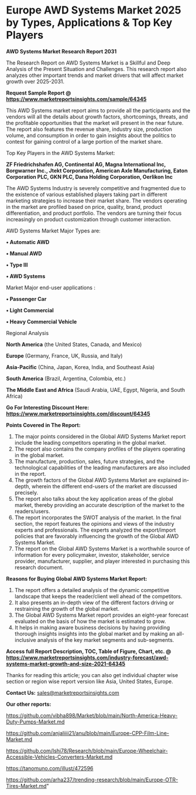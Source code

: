 # Europe AWD Systems Market 2025 by Types, Applications & Top Key Players

<strong>AWD Systems Market Research Report 2031</strong>

The Research Report on AWD Systems Market is a Skillful and Deep Analysis of the Present Situation and Challenges. This research report also analyzes other important trends and market drivers that will affect market growth over 2025-2031.

<strong>Request Sample Report @ <a href=https://www.marketreportsinsights.com/sample/64345>https://www.marketreportsinsights.com/sample/64345</a></strong>

This AWD Systems market report aims to provide all the participants and the vendors will all the details about growth factors, shortcomings, threats, and the profitable opportunities that the market will present in the near future. The report also features the revenue share, industry size, production volume, and consumption in order to gain insights about the politics to contest for gaining control of a large portion of the market share.

Top Key Players in the AWD Systems Market:

<strong>ZF Friedrichshafen AG, Continental AG, Magna International Inc, Borgwarner Inc., Jtekt Corporation, American Axle Manufacturing, Eaton Corporation PLC, GKN PLC, Dana Holding Corporation, Oerlikon Inc</strong>

The AWD Systems Industry is severely competitive and fragmented due to the existence of various established players taking part in different marketing strategies to increase their market share. The vendors operating in the market are profiled based on price, quality, brand, product differentiation, and product portfolio. The vendors are turning their focus increasingly on product customization through customer interaction.

AWD Systems Market Major Types are:

<strong>• Automatic AWD

• Manual AWD

• Type III

• AWD Systems</strong>

Market Major end-user applications :

<strong>• Passenger Car

• Light Commercial

• Heavy Commercial Vehicle</strong>

Regional Analysis

</u><strong><b>North America</b></strong> (the United States, Canada, and Mexico)

<strong><b>Europe </b></strong>(Germany, France, UK, Russia, and Italy)

<strong><b>Asia-Pacific</b></strong> (China, Japan, Korea, India, and Southeast Asia)

<strong><b>South America</b></strong> (Brazil, Argentina, Colombia, etc.)

<strong><b>The Middle East and Africa</b></strong> (Saudi Arabia, UAE, Egypt, Nigeria, and South Africa)

<strong>Go For Interesting Discount Here: <a href=https://www.marketreportsinsights.com/discount/64345>https://www.marketreportsinsights.com/discount/64345</a></strong>

<strong>Points Covered in The Report:</strong>
<ol>
  <li>The major points considered in the Global AWD Systems Market report include the leading competitors operating in the global market.</li>
  <li>The report also contains the company profiles of the players operating in the global market.</li>
  <li>The manufacture, production, sales, future strategies, and the technological capabilities of the leading manufacturers are also included in the report.</li>
  <li>The growth factors of the Global AWD Systems Market are explained in-depth, wherein the different end-users of the market are discussed precisely.</li>
  <li>The report also talks about the key application areas of the global market, thereby providing an accurate description of the market to the readers/users.</li>
  <li>The report incorporates the SWOT analysis of the market. In the final section, the report features the opinions and views of the industry experts and professionals. The experts analyzed the export/import policies that are favorably influencing the growth of the Global AWD Systems Market.</li>
  <li>The report on the Global AWD Systems Market is a worthwhile source of information for every policymaker, investor, stakeholder, service provider, manufacturer, supplier, and player interested in purchasing this research document.</li>
</ol>
<strong>Reasons for Buying Global AWD Systems Market Report:</strong>

<ol>
  <li>The report offers a detailed analysis of the dynamic competitive landscape that keeps the reader/client well ahead of the competitors.</li>
  <li>It also presents an in-depth view of the different factors driving or restraining the growth of the global market.</li>
  <li>The Global AWD Systems Market report provides an eight-year forecast evaluated on the basis of how the market is estimated to grow.</li>
  <li>It helps in making aware business decisions by having providing thorough insights insights into the global market and by making an all-inclusive analysis of the key market segments and sub-segments.</li>
</ol>
<strong>Access full Report Description, TOC, Table of Figure, Chart, etc. @ <a href=https://www.marketreportsinsights.com/industry-forecast/awd-systems-market-growth-and-size-2021-64345>https://www.marketreportsinsights.com/industry-forecast/awd-systems-market-growth-and-size-2021-64345</a></strong>


Thanks for reading this article; you can also get individual chapter wise section or region wise report version like Asia, United States, Europe.

<strong>Contact Us:</strong>
sales@marketreportsinsights.com

<strong>Our other reports:</strong>

<a href=https://github.com/vibha898/Market/blob/main/North-America-Heavy-Duty-Pumps-Market.md>https://github.com/vibha898/Market/blob/main/North-America-Heavy-Duty-Pumps-Market.md</a>

<a href=https://github.com/anjaliiii21/anu/blob/main/Europe-CPP-Film-Line-Market.md>https://github.com/anjaliiii21/anu/blob/main/Europe-CPP-Film-Line-Market.md</a>

<a href=https://github.com/Ishi78/Research/blob/main/Europe-Wheelchair-Accessible-Vehicles-Converters-Market.md>https://github.com/Ishi78/Research/blob/main/Europe-Wheelchair-Accessible-Vehicles-Converters-Market.md</a>

<a href=https://tanomuno.com/illust/472596>https://tanomuno.com/illust/472596</a>

<a href=https://github.com/arha237/trending-research/blob/main/Europe-OTR-Tires-Market.md>https://github.com/arha237/trending-research/blob/main/Europe-OTR-Tires-Market.md</a>"
